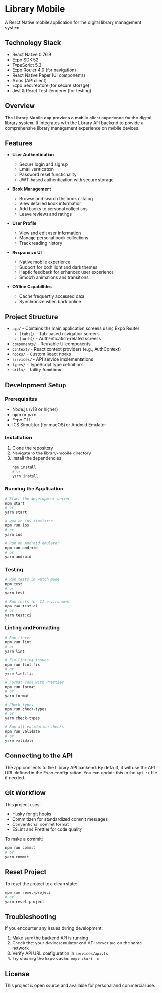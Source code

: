 # Library Mobile

A React Native mobile application for the digital library management system.

## Technology Stack

- React Native 0.76.9
- Expo SDK 52
- TypeScript 5.3
- Expo Router 4.0 (for navigation)
- React Native Paper (UI components)
- Axios (API client)
- Expo SecureStore (for secure storage)
- Jest & React Test Renderer (for testing)

## Overview

The Library Mobile app provides a mobile client experience for the digital library system. It integrates with the Library API backend to provide a comprehensive library management experience on mobile devices.

## Features

- **User Authentication**
  - Secure login and signup
  - Email verification
  - Password reset functionality
  - JWT-based authentication with secure storage

- **Book Management**
  - Browse and search the book catalog
  - View detailed book information
  - Add books to personal collections
  - Leave reviews and ratings

- **User Profile**
  - View and edit user information
  - Manage personal book collections
  - Track reading history

- **Responsive UI**
  - Native mobile experience
  - Support for both light and dark themes
  - Haptic feedback for enhanced user experience
  - Smooth animations and transitions

- **Offline Capabilities**
  - Cache frequently accessed data
  - Synchronize when back online

## Project Structure

- `app/` - Contains the main application screens using Expo Router
  - `(tabs)/` - Tab-based navigation screens
  - `(auth)/` - Authentication-related screens
- `components/` - Reusable UI components
- `context/` - React context providers (e.g., AuthContext)
- `hooks/` - Custom React hooks
- `services/` - API service implementations
- `types/` - TypeScript type definitions
- `utils/` - Utility functions

## Development Setup

### Prerequisites

- Node.js (v18 or higher)
- npm or yarn
- Expo CLI
- iOS Simulator (for macOS) or Android Emulator

### Installation

1. Clone the repository
2. Navigate to the library-mobile directory
3. Install the dependencies:
   ```bash
   npm install
   # or
   yarn install
   ```

### Running the Application

```bash
# Start the development server
npm start
# or
yarn start

# Run on iOS simulator
npm run ios
# or
yarn ios

# Run on Android emulator
npm run android
# or
yarn android
```

### Testing

```bash
# Run tests in watch mode
npm test
# or
yarn test

# Run tests for CI environment
npm run test:ci
# or
yarn test:ci
```

### Linting and Formatting

```bash
# Run linter
npm run lint
# or
yarn lint

# Fix linting issues
npm run lint:fix
# or
yarn lint:fix

# Format code with Prettier
npm run format
# or
yarn format

# Check types
npm run check-types
# or
yarn check-types

# Run all validation checks
npm run validate
# or
yarn validate
```

## Connecting to the API

The app connects to the Library API backend. By default, it will use the API URL defined in the Expo configuration. You can update this in the `api.ts` file if needed.

## Git Workflow

This project uses:
- Husky for git hooks
- Commitizen for standardized commit messages
- Conventional commit format
- ESLint and Prettier for code quality

To make a commit:
```bash
npm run commit
# or
yarn commit
```

## Reset Project

To reset the project to a clean state:
```bash
npm run reset-project
# or
yarn reset-project
```

## Troubleshooting

If you encounter any issues during development:

1. Make sure the backend API is running
2. Check that your device/emulator and API server are on the same network
3. Verify API URL configuration in `services/api.ts`
4. Try clearing the Expo cache: `expo start -c`

## License

This project is open source and available for personal and commercial use.
